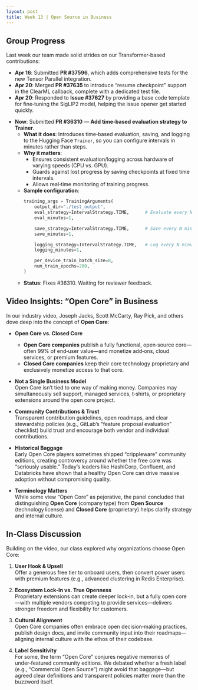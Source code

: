```yaml
---
layout: post
title: Week 13 | Open Source in Business
---
```


## Group Progress

Last week our team made solid strides on our Transformer‑based contributions:

- **Apr 16**: Submitted **PR #37596**, which adds comprehensive tests for the new Tensor Parallel integration.  
- **Apr 20**: Merged **PR #37635** to introduce “resume checkpoint” support in the ClearML callback, complete with a dedicated test file.  
- **Apr 20**: Responded to **Issue #37627** by providing a base code template for fine‑tuning the SigLIP2 model, helping the issue opener get started quickly. 

 <!--more-->

- **Now**: Submitted **PR #36310** — **Add time‑based evaluation strategy to Trainer**.  
  - **What it does**: Introduces time‑based evaluation, saving, and logging to the Hugging Face `Trainer`, so you can configure intervals in minutes rather than steps.  
  - **Why it matters**:  
    - Ensures consistent evaluation/logging across hardware of varying speeds (CPU vs. GPU).  
    - Guards against lost progress by saving checkpoints at fixed time intervals.  
    - Allows real‑time monitoring of training progress.  
  - **Sample configuration**:
    ```python
    training_args = TrainingArguments(
        output_dir="./test_output",
        eval_strategy=IntervalStrategy.TIME,      # Evaluate every N minutes
        eval_minutes=1,

        save_strategy=IntervalStrategy.TIME,      # Save every N minutes
        save_minutes=1,

        logging_strategy=IntervalStrategy.TIME,   # Log every N minutes
        logging_minutes=1,

        per_device_train_batch_size=8,
        num_train_epochs=200,
    )
    ```
  - **Status**: Fixes #36310. Waiting for reviewer feedback.

## Video Insights: “Open Core” in Business

In our industry video, Joseph Jacks, Scott McCarty, Ray Pick, and others dove deep into the concept of **Open Core**:

- **Open Core vs. Closed Core**  
  - **Open Core companies** publish a fully functional, open‑source core—often 99% of end‑user value—and monetize add‑ons, cloud services, or premium features.  
  - **Closed Core companies** keep their core technology proprietary and exclusively monetize access to that core.  

- **Not a Single Business Model**  
  Open Core isn’t tied to one way of making money. Companies may simultaneously sell support, managed services, t‑shirts, or proprietary extensions around the open core project.

- **Community Contributions & Trust**  
  Transparent contribution guidelines, open roadmaps, and clear stewardship policies (e.g., GitLab’s “feature proposal evaluation” checklist) build trust and encourage both vendor and individual contributions.

- **Historical Baggage**  
  Early Open Core players sometimes shipped “crippleware” community editions, creating controversy around whether the free core was “seriously usable.” Today’s leaders like HashiCorp, Confluent, and Databricks have shown that a healthy Open Core can drive massive adoption without compromising quality.

- **Terminology Matters**  
  While some view “Open Core” as pejorative, the panel concluded that distinguishing **Open Core** (company type) from **Open Source** (technology license) and **Closed Core** (proprietary) helps clarify strategy and internal culture.

## In‑Class Discussion

Building on the video, our class explored why organizations choose Open Core:

1. **User Hook & Upsell**  
   Offer a generous free tier to onboard users, then convert power users with premium features (e.g., advanced clustering in Redis Enterprise).

2. **Ecosystem Lock‑In vs. True Openness**  
   Proprietary extensions can create deeper lock‑in, but a fully open core—with multiple vendors competing to provide services—delivers stronger freedom and flexibility for customers.

3. **Cultural Alignment**  
   Open Core companies often embrace open decision‑making practices, publish design docs, and invite community input into their roadmaps—aligning internal culture with the ethos of their codebase.

4. **Label Sensitivity**  
   For some, the term “Open Core” conjures negative memories of under‑featured community editions. We debated whether a fresh label (e.g., “Commercial Open Source”) might avoid that baggage—but agreed clear definitions and transparent policies matter more than the buzzword itself.
